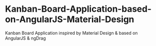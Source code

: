 # Kanban-Board-Application-based-on-AngularJS-Material-Design
Kanban Board Application inspired by Material Design &amp; based on AngularJS &amp; ngDrag
